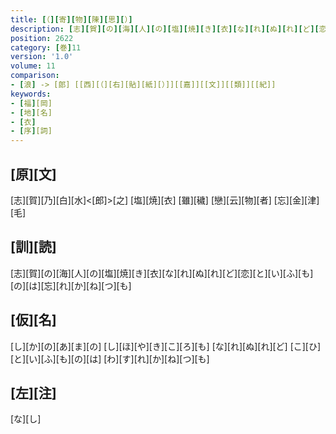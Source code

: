 ```yaml
---
title: [（][寄][物][陳][思][）]
description: [志][賀][の][海][人][の][塩][焼][き][衣][な][れ][ぬ][れ][ど][恋][と][い][ふ][も][の][は][忘][れ][か][ね][つ][も]
position: 2622
category: [巻]11
version: '1.0'
volume: 11
comparison:
- [浪] -> [郎] [[西][（][右][貼][紙][）]][[嘉]][[文]][[類]][[紀]]
keywords:
- [福][岡]
- [地][名]
- [衣]
- [序][詞]
---
```


## [原][文]

[志][賀][乃][白][水]<[郎]>[之] [塩][焼][衣] [雖][穢] [戀][云][物][者] [忘][金][津][毛]

## [訓][読]

[志][賀][の][海][人][の][塩][焼][き][衣][な][れ][ぬ][れ][ど][恋][と][い][ふ][も][の][は][忘][れ][か][ね][つ][も]

## [仮][名]

[し][か][の][あ][ま][の] [し][ほ][や][き][こ][ろ][も] [な][れ][ぬ][れ][ど] [こ][ひ][と][い][ふ][も][の][は] [わ][す][れ][か][ね][つ][も]

## [左][注]

[な][し]
